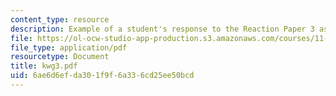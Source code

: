 ```yaml
---
content_type: resource
description: Example of a student's response to the Reaction Paper 3 assignment.
file: https://ol-ocw-studio-app-production.s3.amazonaws.com/courses/11-368-environmental-justice-fall-2004/6ae6d6efda301f9f6a336cd25ee50bcd_kwg3.pdf
file_type: application/pdf
resourcetype: Document
title: kwg3.pdf
uid: 6ae6d6ef-da30-1f9f-6a33-6cd25ee50bcd
---
```

